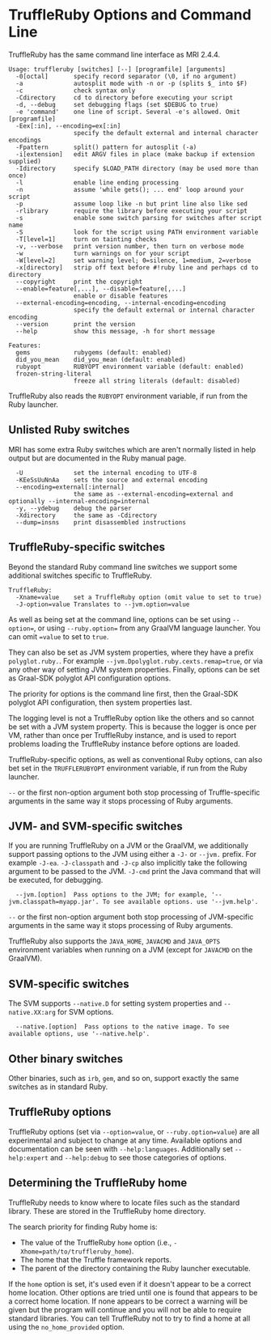 # TruffleRuby Options and Command Line

TruffleRuby has the same command line interface as MRI 2.4.4.

```
Usage: truffleruby [switches] [--] [programfile] [arguments]
  -0[octal]       specify record separator (\0, if no argument)
  -a              autosplit mode with -n or -p (splits $_ into $F)
  -c              check syntax only
  -Cdirectory     cd to directory before executing your script
  -d, --debug     set debugging flags (set $DEBUG to true)
  -e 'command'    one line of script. Several -e's allowed. Omit [programfile]
  -Eex[:in], --encoding=ex[:in]
                  specify the default external and internal character encodings
  -Fpattern       split() pattern for autosplit (-a)
  -i[extension]   edit ARGV files in place (make backup if extension supplied)
  -Idirectory     specify $LOAD_PATH directory (may be used more than once)
  -l              enable line ending processing
  -n              assume 'while gets(); ... end' loop around your script
  -p              assume loop like -n but print line also like sed
  -rlibrary       require the library before executing your script
  -s              enable some switch parsing for switches after script name
  -S              look for the script using PATH environment variable
  -T[level=1]     turn on tainting checks
  -v, --verbose   print version number, then turn on verbose mode
  -w              turn warnings on for your script
  -W[level=2]     set warning level; 0=silence, 1=medium, 2=verbose
  -x[directory]   strip off text before #!ruby line and perhaps cd to directory
  --copyright     print the copyright
  --enable=feature[,...], --disable=feature[,...]
                  enable or disable features
  --external-encoding=encoding, --internal-encoding=encoding
                  specify the default external or internal character encoding
  --version       print the version
  --help          show this message, -h for short message

Features:
  gems            rubygems (default: enabled)
  did_you_mean    did_you_mean (default: enabled)
  rubyopt         RUBYOPT environment variable (default: enabled)
  frozen-string-literal
                  freeze all string literals (default: disabled)
```

TruffleRuby also reads the `RUBYOPT` environment variable, if run from the Ruby
launcher.

## Unlisted Ruby switches

MRI has some extra Ruby switches which are aren't normally listed in help output
but are documented in the Ruby manual page.

```
  -U              set the internal encoding to UTF-8
  -KEeSsUuNnAa    sets the source and external encoding
  --encoding=external[:internal]
                  the same as --external-encoding=external and optionally --internal-encoding=internal
  -y, --ydebug    debug the parser
  -Xdirectory     the same as -Cdirectory
  --dump=insns    print disassembled instructions
```

## TruffleRuby-specific switches

Beyond the standard Ruby command line switches we support some additional
switches specific to TruffleRuby.

```
TruffleRuby:
  -Xname=value    set a TruffleRuby option (omit value to set to true)
  -J-option=value Translates to --jvm.option=value
```

As well as being set at the command line, options can be set using
`--option=`, or using `--ruby.option=` from any GraalVM language launcher. You
can omit `=value` to set to `true`.

They can also be set as JVM system properties, where they have a prefix
`polyglot.ruby.`. For example `--jvm.Dpolyglot.ruby.cexts.remap=true`, or via
any other way of setting JVM system properties. Finally, options can be set as
Graal-SDK polyglot API configuration options.

The priority for options is the command line first, then the Graal-SDK polyglot
API configuration, then system properties last.

The logging level is not a TruffleRuby option like the others and so cannot be
set with a JVM system property. This is because the logger is once per VM,
rather than once per TruffleRuby instance, and is used to report problems
loading the TruffleRuby instance before options are loaded.

TruffleRuby-specific options, as well as conventional Ruby options, can also
bet set in the `TRUFFLERUBYOPT` environment variable, if run from the Ruby
launcher.

`--` or the first non-option argument both stop processing of Truffle-specific
arguments in the same way it stops processing of Ruby arguments.

## JVM- and SVM-specific switches

If you are running TruffleRuby on a JVM or the GraalVM, we additionally support
passing options to the JVM using either a `-J-` or `--jvm.` prefix.
For example `-J-ea`. `-J-classpath` and `-J-cp` 
also implicitly take the following argument to be passed to the JVM.
`-J-cmd` print the Java command that will be executed, for
debugging. 

```
  --jvm.[option]  Pass options to the JVM; for example, '--jvm.classpath=myapp.jar'. To see available options. use '--jvm.help'.
```

`--` or the first non-option argument both stop processing of JVM-specific
arguments in the same way it stops processing of Ruby arguments.

TruffleRuby also supports the `JAVA_HOME`, `JAVACMD` and `JAVA_OPTS` environment
variables when running on a JVM (except for `JAVACMD` on the GraalVM).

## SVM-specific switches

The SVM supports `--native.D` for setting system properties and 
`--native.XX:arg` for SVM options. 

```
  --native.[option]  Pass options to the native image. To see available options, use '--native.help'.
```

## Other binary switches

Other binaries, such as `irb`, `gem`, and so on, support exactly the same
switches as in standard Ruby.

## TruffleRuby options

TruffleRuby options (set via `--option=value`, or `--ruby.option=value`) are
all experimental and subject to change at any time. Available options and
documentation can be seen with `--help:languages`. Additionally set
`--help:expert` and `--help:debug` to see those categories of options.

## Determining the TruffleRuby home

TruffleRuby needs to know where to locate files such as the standard library.
These are stored in the TruffleRuby home directory.

The search priority for finding Ruby home is:

* The value of the TruffleRuby `home` option (i.e., `-Xhome=path/to/truffleruby_home`).
* The home that the Truffle framework reports.
* The parent of the directory containing the Ruby launcher executable.

If the `home` option is set, it's used even if it doesn't appear to be a correct
home location. Other options are tried until one is found that appears to be a
correct home location. If none appears to be correct a warning will be given but
the program will continue and you will not be able to require standard
libraries. You can tell TruffleRuby not to try to find a home at all using the
`no_home_provided` option.
